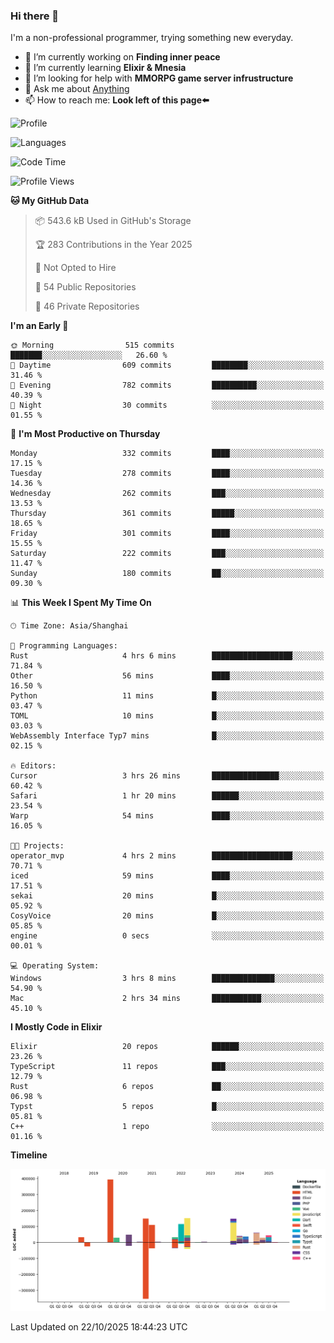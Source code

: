 ### Hi there 👋

I'm a non-professional programmer, trying something new everyday.

<!--
**dyzdyz010/dyzdyz010** is a ✨ _special_ ✨ repository because its `README.md` (this file) appears on your GitHub profile.
-->

- 🔭 I’m currently working on **Finding inner peace**
- 🌱 I’m currently learning **Elixir & Mnesia**
- 🤔 I’m looking for help with **MMORPG game server infrustructure**
- 💬 Ask me about [Anything](https://github.com/dyzdyz010/dyzdyz010/issues)
- 📫 How to reach me: **Look left of this page⬅️**

<!-- - 👯 I’m looking to collaborate on
- 😄 Pronouns: ...
- ⚡ Fun fact: ...
 -->
 
![Profile](https://github-readme-stats.vercel.app/api?username=dyzdyz010&count_private=true&show_icons=true&theme=dracula)

![Languages](https://github-readme-stats.vercel.app/api/top-langs/?username=dyzdyz010&layout=compact&theme=dracula)

<!--START_SECTION:waka-->
![Code Time](http://img.shields.io/badge/Code%20Time-2%2C139%20hrs%2010%20mins-blue)

![Profile Views](http://img.shields.io/badge/Profile%20Views-0-blue)

**🐱 My GitHub Data** 

> 📦 543.6 kB Used in GitHub's Storage 
 > 
> 🏆 283 Contributions in the Year 2025
 > 
> 🚫 Not Opted to Hire
 > 
> 📜 54 Public Repositories 
 > 
> 🔑 46 Private Repositories 
 > 
**I'm an Early 🐤** 

```text
🌞 Morning                515 commits         ███████░░░░░░░░░░░░░░░░░░   26.60 % 
🌆 Daytime                609 commits         ████████░░░░░░░░░░░░░░░░░   31.46 % 
🌃 Evening                782 commits         ██████████░░░░░░░░░░░░░░░   40.39 % 
🌙 Night                  30 commits          ░░░░░░░░░░░░░░░░░░░░░░░░░   01.55 % 
```
📅 **I'm Most Productive on Thursday** 

```text
Monday                   332 commits         ████░░░░░░░░░░░░░░░░░░░░░   17.15 % 
Tuesday                  278 commits         ████░░░░░░░░░░░░░░░░░░░░░   14.36 % 
Wednesday                262 commits         ███░░░░░░░░░░░░░░░░░░░░░░   13.53 % 
Thursday                 361 commits         █████░░░░░░░░░░░░░░░░░░░░   18.65 % 
Friday                   301 commits         ████░░░░░░░░░░░░░░░░░░░░░   15.55 % 
Saturday                 222 commits         ███░░░░░░░░░░░░░░░░░░░░░░   11.47 % 
Sunday                   180 commits         ██░░░░░░░░░░░░░░░░░░░░░░░   09.30 % 
```


📊 **This Week I Spent My Time On** 

```text
🕑︎ Time Zone: Asia/Shanghai

💬 Programming Languages: 
Rust                     4 hrs 6 mins        ██████████████████░░░░░░░   71.84 % 
Other                    56 mins             ████░░░░░░░░░░░░░░░░░░░░░   16.50 % 
Python                   11 mins             █░░░░░░░░░░░░░░░░░░░░░░░░   03.47 % 
TOML                     10 mins             █░░░░░░░░░░░░░░░░░░░░░░░░   03.03 % 
WebAssembly Interface Typ7 mins              █░░░░░░░░░░░░░░░░░░░░░░░░   02.15 % 

🔥 Editors: 
Cursor                   3 hrs 26 mins       ███████████████░░░░░░░░░░   60.42 % 
Safari                   1 hr 20 mins        ██████░░░░░░░░░░░░░░░░░░░   23.54 % 
Warp                     54 mins             ████░░░░░░░░░░░░░░░░░░░░░   16.05 % 

🐱‍💻 Projects: 
operator_mvp             4 hrs 2 mins        ██████████████████░░░░░░░   70.71 % 
iced                     59 mins             ████░░░░░░░░░░░░░░░░░░░░░   17.51 % 
sekai                    20 mins             █░░░░░░░░░░░░░░░░░░░░░░░░   05.92 % 
CosyVoice                20 mins             █░░░░░░░░░░░░░░░░░░░░░░░░   05.85 % 
engine                   0 secs              ░░░░░░░░░░░░░░░░░░░░░░░░░   00.01 % 

💻 Operating System: 
Windows                  3 hrs 8 mins        ██████████████░░░░░░░░░░░   54.90 % 
Mac                      2 hrs 34 mins       ███████████░░░░░░░░░░░░░░   45.10 % 
```

**I Mostly Code in Elixir** 

```text
Elixir                   20 repos            ██████░░░░░░░░░░░░░░░░░░░   23.26 % 
TypeScript               11 repos            ███░░░░░░░░░░░░░░░░░░░░░░   12.79 % 
Rust                     6 repos             ██░░░░░░░░░░░░░░░░░░░░░░░   06.98 % 
Typst                    5 repos             █░░░░░░░░░░░░░░░░░░░░░░░░   05.81 % 
C++                      1 repo              ░░░░░░░░░░░░░░░░░░░░░░░░░   01.16 % 
```



**Timeline**

![Lines of Code chart](https://raw.githubusercontent.com/dyzdyz010/dyzdyz010/master/assets/bar_graph.png)


 Last Updated on 22/10/2025 18:44:23 UTC
<!--END_SECTION:waka-->
